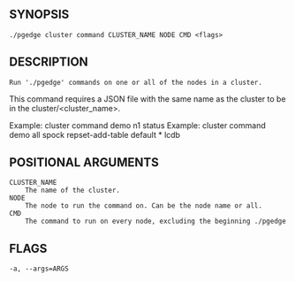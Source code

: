 ## SYNOPSIS
    ./pgedge cluster command CLUSTER_NAME NODE CMD <flags>
 
## DESCRIPTION
    Run './pgedge' commands on one or all of the nodes in a cluster. 
This command requires a JSON file with the same name as the cluster to be in the cluster/<cluster_name>. 

Example: cluster command demo n1 status
Example: cluster command demo all spock repset-add-table default * lcdb
 
## POSITIONAL ARGUMENTS
    CLUSTER_NAME
        The name of the cluster.
    NODE
        The node to run the command on. Can be the node name or all.
    CMD
        The command to run on every node, excluding the beginning ./pgedge
 
## FLAGS
    -a, --args=ARGS
    
    

